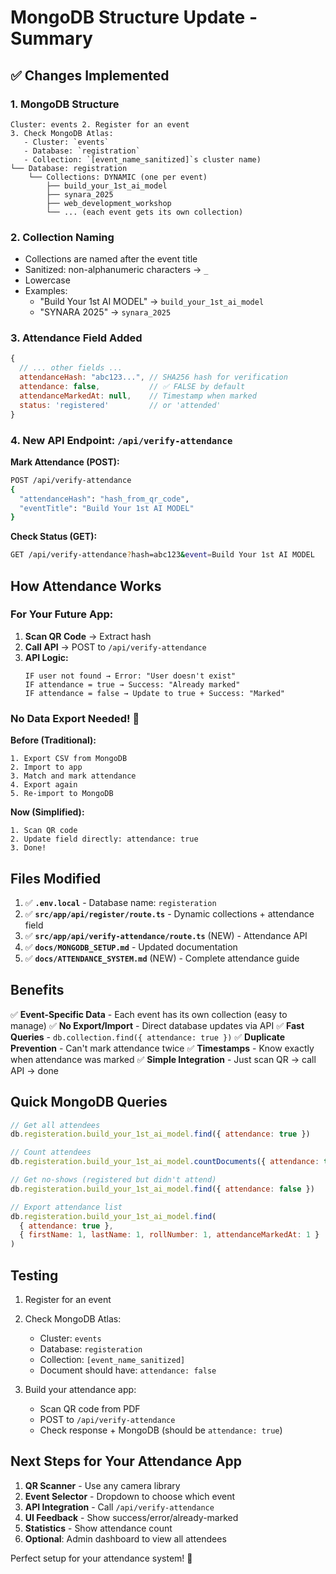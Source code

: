 # MongoDB Structure Update - Summary

## ✅ Changes Implemented

### 1. **MongoDB Structure**
```
Cluster: events 2. Register for an event
3. Check MongoDB Atlas:
   - Cluster: `events`
   - Database: `registration`
   - Collection: `[event_name_sanitized]`s cluster name)
└── Database: registration
    └── Collections: DYNAMIC (one per event)
        ├── build_your_1st_ai_model
        ├── synara_2025
        ├── web_development_workshop
        └── ... (each event gets its own collection)
```

### 2. **Collection Naming**
- Collections are named after the event title
- Sanitized: non-alphanumeric characters → `_`
- Lowercase
- Examples:
  - "Build Your 1st AI MODEL" → `build_your_1st_ai_model`
  - "SYNARA 2025" → `synara_2025`

### 3. **Attendance Field Added**
```javascript
{
  // ... other fields ...
  attendanceHash: "abc123...", // SHA256 hash for verification
  attendance: false,           // ✅ FALSE by default
  attendanceMarkedAt: null,    // Timestamp when marked
  status: 'registered'         // or 'attended'
}
```

### 4. **New API Endpoint: `/api/verify-attendance`**

**Mark Attendance (POST):**
```bash
POST /api/verify-attendance
{
  "attendanceHash": "hash_from_qr_code",
  "eventTitle": "Build Your 1st AI MODEL"
}
```

**Check Status (GET):**
```bash
GET /api/verify-attendance?hash=abc123&event=Build Your 1st AI MODEL
```

## How Attendance Works

### For Your Future App:

1. **Scan QR Code** → Extract hash
2. **Call API** → POST to `/api/verify-attendance`
3. **API Logic:**
   ```
   IF user not found → Error: "User doesn't exist"
   IF attendance = true → Success: "Already marked"
   IF attendance = false → Update to true + Success: "Marked"
   ```

### No Data Export Needed! 🎉

**Before (Traditional):**
```
1. Export CSV from MongoDB
2. Import to app
3. Match and mark attendance
4. Export again
5. Re-import to MongoDB
```

**Now (Simplified):**
```
1. Scan QR code
2. Update field directly: attendance: true
3. Done!
```

## Files Modified

1. ✅ **`.env.local`** - Database name: `registeration`
2. ✅ **`src/app/api/register/route.ts`** - Dynamic collections + attendance field
3. ✅ **`src/app/api/verify-attendance/route.ts`** (NEW) - Attendance API
4. ✅ **`docs/MONGODB_SETUP.md`** - Updated documentation
5. ✅ **`docs/ATTENDANCE_SYSTEM.md`** (NEW) - Complete attendance guide

## Benefits

✅ **Event-Specific Data** - Each event has its own collection (easy to manage)
✅ **No Export/Import** - Direct database updates via API
✅ **Fast Queries** - `db.collection.find({ attendance: true })`
✅ **Duplicate Prevention** - Can't mark attendance twice
✅ **Timestamps** - Know exactly when attendance was marked
✅ **Simple Integration** - Just scan QR → call API → done

## Quick MongoDB Queries

```javascript
// Get all attendees
db.registeration.build_your_1st_ai_model.find({ attendance: true })

// Count attendees
db.registeration.build_your_1st_ai_model.countDocuments({ attendance: true })

// Get no-shows (registered but didn't attend)
db.registeration.build_your_1st_ai_model.find({ attendance: false })

// Export attendance list
db.registeration.build_your_1st_ai_model.find(
  { attendance: true },
  { firstName: 1, lastName: 1, rollNumber: 1, attendanceMarkedAt: 1 }
)
```

## Testing

1. Register for an event
2. Check MongoDB Atlas:
   - Cluster: `events`
   - Database: `registeration`
   - Collection: `[event_name_sanitized]`
   - Document should have: `attendance: false`

3. Build your attendance app:
   - Scan QR code from PDF
   - POST to `/api/verify-attendance`
   - Check response + MongoDB (should be `attendance: true`)

## Next Steps for Your Attendance App

1. **QR Scanner** - Use any camera library
2. **Event Selector** - Dropdown to choose which event
3. **API Integration** - Call `/api/verify-attendance`
4. **UI Feedback** - Show success/error/already-marked
5. **Statistics** - Show attendance count
6. **Optional**: Admin dashboard to view all attendees

Perfect setup for your attendance system! 🚀
